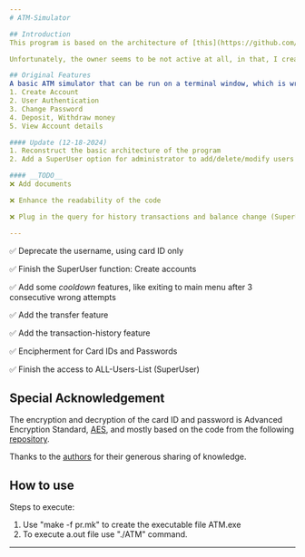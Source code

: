 ```yaml
---
# ATM-Simulator

## Introduction
This program is based on the architecture of [this](https://github.com/Adithya-S-Bhat/ATM-Simulator-using-C), and was originally a fork of it. 

Unfortunately, the owner seems to be not active at all, in that, I create this repo as my own.

## Original Features
A basic ATM simulator that can be run on a terminal window, which is written in C. It has the following funtionalities:
1. Create Account
2. User Authentication
3. Change Password
4. Deposit, Withdraw money
5. View Account details

#### Update (12-18-2024)
1. Reconstruct the basic architecture of the program
2. Add a SuperUser option for administrator to add/delete/modify users

#### __TODO__
❌ Add documents

❌ Enhance the readability of the code

❌ Plug in the query for history transactions and balance change (SuperUser)

---
```


✅ Deprecate the username, using card ID only

✅ Finish the SuperUser function: Create accounts

✅ Add some _cooldown_ features, like exiting to main menu after 3 consecutive wrong attempts

✅ Add the transfer feature

✅ Add the transaction-history feature

✅ Encipherment for Card IDs and Passwords

✅ Finish the access to ALL-Users-List (SuperUser)

## Special Acknowledgement
The encryption and decryption of the card ID and password is Advanced Encryption Standard, [AES](https://en.wikipedia.org/wiki/Advanced_Encryption_Standard), and mostly based on the code from the following [repository](https://github.com/m3y54m/aes-in-c).

Thanks to the [authors](https://github.com/m3y54m/aes-in-c/commits?author=m3y54m) for their generous sharing of knowledge.

## How to use
Steps to execute:
1. Use "make -f pr.mk" to create the executable file ATM.exe
2. To execute a.out file use "./ATM" command.
---
